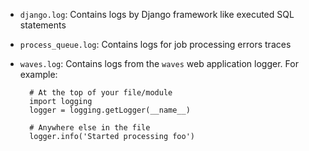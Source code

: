 * `django.log`: Contains logs by Django framework like executed SQL statements
* `process_queue.log`: Contains logs for job processing errors traces 
* `waves.log`: Contains logs from the `waves` web application logger. For example:

		# At the top of your file/module
		import logging
		logger = logging.getLogger(__name__)

		# Anywhere else in the file
		logger.info('Started processing foo')
